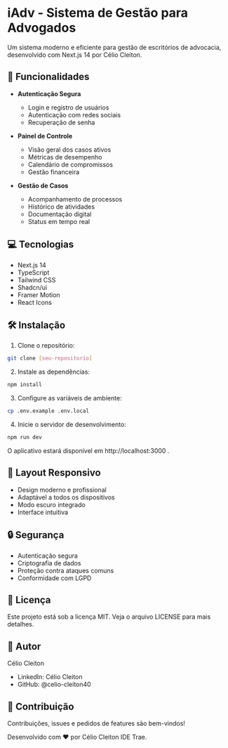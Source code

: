 # iAdv - Sistema de Gestão para Advogados

Um sistema moderno e eficiente para gestão de escritórios de advocacia, desenvolvido com Next.js 14 por Célio Cleiton.

## 🚀 Funcionalidades

- **Autenticação Segura**
  - Login e registro de usuários
  - Autenticação com redes sociais
  - Recuperação de senha

- **Painel de Controle**
  - Visão geral dos casos ativos
  - Métricas de desempenho
  - Calendário de compromissos
  - Gestão financeira

- **Gestão de Casos**
  - Acompanhamento de processos
  - Histórico de atividades
  - Documentação digital
  - Status em tempo real

## 💻 Tecnologias

- Next.js 14
- TypeScript
- Tailwind CSS
- Shadcn/ui
- Framer Motion
- React Icons

## 🛠️ Instalação

1. Clone o repositório:
```bash
git clone [seu-repositorio]
```
2. Instale as dependências:
```bash
npm install
 ```

3. Configure as variáveis de ambiente:
```bash
cp .env.example .env.local
 ```

4. Inicie o servidor de desenvolvimento:
```bash
npm run dev
 ```

O aplicativo estará disponível em http://localhost:3000 .

## 📱 Layout Responsivo
- Design moderno e profissional
- Adaptável a todos os dispositivos
- Modo escuro integrado
- Interface intuitiva
## 🔒 Segurança
- Autenticação segura
- Criptografia de dados
- Proteção contra ataques comuns
- Conformidade com LGPD
## 📄 Licença
Este projeto está sob a licença MIT. Veja o arquivo LICENSE para mais detalhes.

## 👤 Autor
Célio Cleiton

- LinkedIn: Célio Cleiton
- GitHub: @celio-cleiton40
## 🤝 Contribuição
Contribuições, issues e pedidos de features são bem-vindos!

Desenvolvido com ❤️ por Célio Cleiton
IDE Trae.
